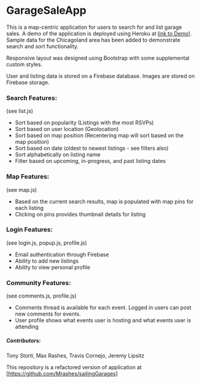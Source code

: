 # GarageSaleApp

This is a map-centric application for users to search for and list garage sales.  A demo of the application is deployed using Heroku at [link to Demo!](https://another-mans-treasure.herokuapp.com/).  Sample data for the Chicagoland area has been added to demonstrate search and sort functionality.

Responsive layout was designed using Bootstrap with some supplemental custom styles.

User and listing data is stored on a Firebase database. Images are stored on Firebase storage.

### Search Features:
(see list.js)
- Sort based on popularity (Listings with the most RSVPs)
- Sort based on user location (Geolocation)
- Sort based on map position (Recentering map will sort based on the map position)
- Sort based on date (oldest to newest listings - see filters also)
- Sort alphabetically on listing name
- Filter based on upcoming, in-progress, and past listing dates

### Map Features:
(see map.js)
- Based on the current search results, map is populated with map pins for each listing
- Clicking on pins provides thumbnail details for listing

### Login Features:
(see login.js, popup.js, profile.js)
- Email authentication through Firebase
- Ability to add new listings
- Ability to view personal profile

### Community Features:
(see comments.js, profile.js)
- Comments thread is available for each event.  Logged in users can post new comments for events.
- User profile shows what events user is hosting and what events user is attending


##### Contributors:
Tony Storti, Max Rashes, Travis Cornejo, Jeremy Lipsitz

This repository is a refactored version of application at [https://github.com/Mrashes/sailingGarages]